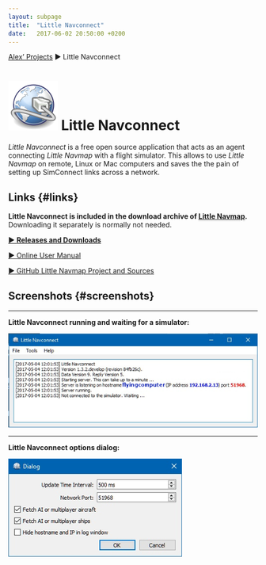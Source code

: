 ```yaml
---
layout: subpage
title:  "Little Navconnect"
date:   2017-06-02 20:50:00 +0200
---
```

[Alex’ Projects](index.html) ► Little Navconnect
# ![Little Navconnect](assets/images/navconnect.png) Little Navconnect

*Little Navconnect* is a free open source application that acts as an agent connecting *Little Navmap* with a flight simulator. This allows to use *Little Navmap* on remote, Linux or Mac computers and saves the the pain of setting up SimConnect links across a network.

## Links {#links}

**Little Navconnect is included in the download archive of [Little Navmap](littlenavmap.html).** Downloading it separately is normally not needed.

[► **Releases and Downloads**](https://github.com/albar965/littlenavconnect/releases)

[► Online User Manual](https://albar965.gitbooks.io/little-navconnect-user-manual/content/v/release/1.4/en)

[► GitHub Little Navmap Project and Sources](https://github.com/albar965/littlenavconnect)


## Screenshots {#screenshots}

----
**Little Navconnect running and waiting for a simulator:**

![Little Navconnect](assets/images/littlenavconnect.jpg)

----
**Little Navconnect options dialog:**

![Little Navconnect Options](assets/images/littlenavconnectoptions.jpg)
